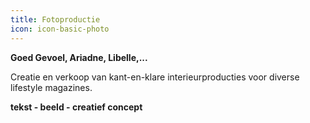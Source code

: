```yaml
---
title: Fotoproductie
icon: icon-basic-photo
---
```


**Goed Gevoel, Ariadne, Libelle,...**

Creatie en verkoop van kant-en-klare interieurproducties voor diverse lifestyle magazines.

**tekst - beeld - creatief concept**